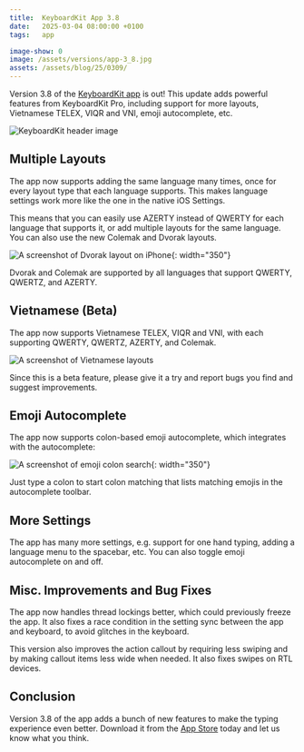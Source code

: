 ```yaml
---
title:  KeyboardKit App 3.8
date:   2025-03-04 08:00:00 +0100
tags:   app

image-show: 0
image: /assets/versions/app-3_8.jpg
assets: /assets/blog/25/0309/
---
```


Version 3.8 of the [KeyboardKit app](/app) is out! This update adds powerful features from KeyboardKit Pro, including support for more layouts, Vietnamese TELEX, VIQR and VNI, emoji autocomplete, etc.

![KeyboardKit header image]({{page.image}})


## Multiple Layouts

The app now supports adding the same language many times, once for every layout type that each language supports. This makes language settings work more like the one in the native iOS Settings.

This means that you can easily use AZERTY instead of QWERTY for each language that supports it, or add multiple layouts for the same language. You can also use the new Colemak and Dvorak layouts.

![A screenshot of Dvorak layout on iPhone]({{page.assets}}dvorak.jpg){: width="350"}

Dvorak and Colemak are supported by all languages that support QWERTY, QWERTZ, and AZERTY.


## Vietnamese (Beta)

The app now supports Vietnamese TELEX, VIQR and VNI, with each supporting QWERTY, QWERTZ, AZERTY, and Colemak.

![A screenshot of Vietnamese layouts]({{page.assets}}vietnamese.jpg)

Since this is a beta feature, please give it a try and report bugs you find and suggest improvements.


## Emoji Autocomplete

The app now supports colon-based emoji autocomplete, which integrates with the autocomplete:

![A screenshot of emoji colon search]({{page.assets}}emojis.jpg){: width="350"}

Just type a colon to start colon matching that lists matching emojis in the autocomplete toolbar.


## More Settings

The app has many more settings, e.g. support for one hand typing, adding a language menu to the spacebar, etc. You can also toggle emoji autocomplete on and off.


## Misc. Improvements and Bug Fixes

The app now handles thread lockings better, which could previously freeze the app. It also fixes a race condition in the setting sync between the app and keyboard, to avoid glitches in the keyboard.

This version also improves the action callout by requiring less swiping and by making callout items less wide when needed. It also fixes swipes on RTL devices.


## Conclusion

Version 3.8 of the app adds a bunch of new features to make the typing experience even better. Download it from the [App Store]({{site.urls.appstore}}) today and let us know what you think. 